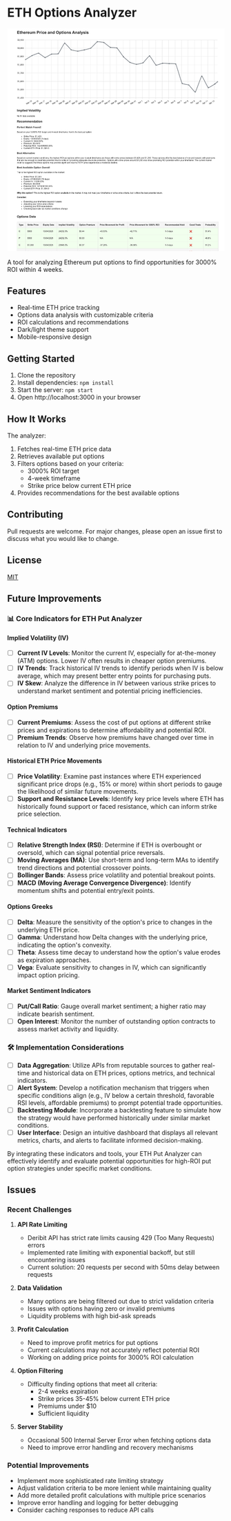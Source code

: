 # ETH Options Analyzer

![ETH Options Analyzer](assets/eth.png)

A tool for analyzing Ethereum put options to find opportunities for 3000% ROI within 4 weeks.

## Features

- Real-time ETH price tracking
- Options data analysis with customizable criteria
- ROI calculations and recommendations
- Dark/light theme support
- Mobile-responsive design

## Getting Started

1. Clone the repository
2. Install dependencies: `npm install`
3. Start the server: `npm start`
4. Open http://localhost:3000 in your browser

## How It Works

The analyzer:
1. Fetches real-time ETH price data
2. Retrieves available put options
3. Filters options based on your criteria:
   - 3000% ROI target
   - 4-week timeframe
   - Strike price below current ETH price
4. Provides recommendations for the best available options

## Contributing

Pull requests are welcome. For major changes, please open an issue first to discuss what you would like to change.

## License

[MIT](https://choosealicense.com/licenses/mit/)

## Future Improvements

### 📊 Core Indicators for ETH Put Analyzer

#### Implied Volatility (IV)
- [ ] **Current IV Levels**: Monitor the current IV, especially for at-the-money (ATM) options. Lower IV often results in cheaper option premiums.
- [ ] **IV Trends**: Track historical IV trends to identify periods when IV is below average, which may present better entry points for purchasing puts.
- [ ] **IV Skew**: Analyze the difference in IV between various strike prices to understand market sentiment and potential pricing inefficiencies.

#### Option Premiums
- [ ] **Current Premiums**: Assess the cost of put options at different strike prices and expirations to determine affordability and potential ROI.
- [ ] **Premium Trends**: Observe how premiums have changed over time in relation to IV and underlying price movements.

#### Historical ETH Price Movements
- [ ] **Price Volatility**: Examine past instances where ETH experienced significant price drops (e.g., 15% or more) within short periods to gauge the likelihood of similar future movements.
- [ ] **Support and Resistance Levels**: Identify key price levels where ETH has historically found support or faced resistance, which can inform strike price selection.

#### Technical Indicators
- [ ] **Relative Strength Index (RSI)**: Determine if ETH is overbought or oversold, which can signal potential price reversals.
- [ ] **Moving Averages (MA)**: Use short-term and long-term MAs to identify trend directions and potential crossover points.
- [ ] **Bollinger Bands**: Assess price volatility and potential breakout points.
- [ ] **MACD (Moving Average Convergence Divergence)**: Identify momentum shifts and potential entry/exit points.

#### Options Greeks
- [ ] **Delta**: Measure the sensitivity of the option's price to changes in the underlying ETH price.
- [ ] **Gamma**: Understand how Delta changes with the underlying price, indicating the option's convexity.
- [ ] **Theta**: Assess time decay to understand how the option's value erodes as expiration approaches.
- [ ] **Vega**: Evaluate sensitivity to changes in IV, which can significantly impact option pricing.

#### Market Sentiment Indicators
- [ ] **Put/Call Ratio**: Gauge overall market sentiment; a higher ratio may indicate bearish sentiment.
- [ ] **Open Interest**: Monitor the number of outstanding option contracts to assess market activity and liquidity.

### 🛠️ Implementation Considerations
- [ ] **Data Aggregation**: Utilize APIs from reputable sources to gather real-time and historical data on ETH prices, options metrics, and technical indicators.
- [ ] **Alert System**: Develop a notification mechanism that triggers when specific conditions align (e.g., IV below a certain threshold, favorable RSI levels, affordable premiums) to prompt potential trade opportunities.
- [ ] **Backtesting Module**: Incorporate a backtesting feature to simulate how the strategy would have performed historically under similar market conditions.
- [ ] **User Interface**: Design an intuitive dashboard that displays all relevant metrics, charts, and alerts to facilitate informed decision-making.

By integrating these indicators and tools, your ETH Put Analyzer can effectively identify and evaluate potential opportunities for high-ROI put option strategies under specific market conditions.

## Issues

### Recent Challenges

1. **API Rate Limiting**
   - Deribit API has strict rate limits causing 429 (Too Many Requests) errors
   - Implemented rate limiting with exponential backoff, but still encountering issues
   - Current solution: 20 requests per second with 50ms delay between requests

2. **Data Validation**
   - Many options are being filtered out due to strict validation criteria
   - Issues with options having zero or invalid premiums
   - Liquidity problems with high bid-ask spreads

3. **Profit Calculation**
   - Need to improve profit metrics for put options
   - Current calculations may not accurately reflect potential ROI
   - Working on adding price points for 3000% ROI calculation

4. **Option Filtering**
   - Difficulty finding options that meet all criteria:
     - 2-4 weeks expiration
     - Strike prices 35-45% below current ETH price
     - Premiums under $10
     - Sufficient liquidity

5. **Server Stability**
   - Occasional 500 Internal Server Error when fetching options data
   - Need to improve error handling and recovery mechanisms

### Potential Improvements

- Implement more sophisticated rate limiting strategy
- Adjust validation criteria to be more lenient while maintaining quality
- Add more detailed profit calculations with multiple price scenarios
- Improve error handling and logging for better debugging
- Consider caching responses to reduce API calls 